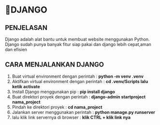 # 📌DJANGO

## PENJELASAN
Django adalah alat bantu untuk membuat  website menggunakan Python. Django sudah punya banyak fitur siap pakai dan django lebih cepat,aman dan efisien

## CARA MENJALANKAN DJANGO
1. Buat virtual environment dengan perintah     : **python -m venv .venv**
2. Aktifkan virtual environment dengan perintah : **cd .venv/Scripts lalu ketik activate**
3. Install Django menggunakan pip               : **pip install django**
4. Buat direktori proyek dengan perintah        : **django-admin startproject nama_project**
5. Pindah ke direktori proyek                   : **cd nama_project**
6. Jalankan server menggunakan perintah         : **python manage.py runserver**
7. lalu klik link servernya di browser          : **klik CTRL + klik link nya**